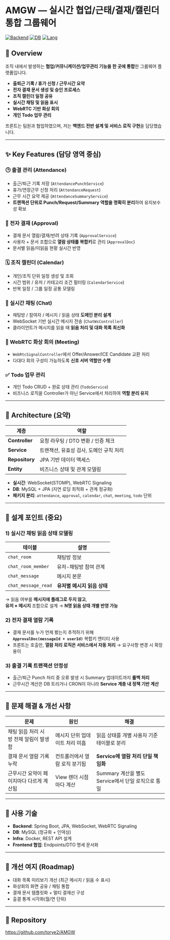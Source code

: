 # AMGW — 실시간 협업/근태/결재/캘린더 통합 그룹웨어
[![Backend](https://img.shields.io/badge/Backend-Spring%20Boot-green)]()
[![DB](https://img.shields.io/badge/DB-MySQL-blue)]()
[![Lang](https://img.shields.io/badge/Lang-Java-yellow)]()

## 🎯 Overview
조직 내에서 발생하는 **협업/커뮤니케이션/업무관리 기능을 한 곳에 통합**한 그룹웨어 플랫폼입니다.

- **출퇴근 기록 / 휴가 신청 / 근무시간 요약**
- **전자 결재 문서 생성 및 승인 프로세스**
- **조직 캘린더 일정 공유**
- **실시간 채팅 및 읽음 표시**
- **WebRTC 기반 화상 회의**
- **개인 Todo 업무 관리**

프론트는 팀원과 협업하였으며, 저는 **백엔드 전반 설계 및 서비스 로직 구현**을 담당했습니다.

---

## ✨ Key Features (담당 영역 중심)

### 🕒 출결 관리 (Attendance)
- 출근/퇴근 기록 저장 (`AttendancePunchService`)
- 휴가/연장근무 신청 처리 (`AttendanceRequest`)
- 근무 시간 요약 제공 (`AttendanceSummaryService`)
- **트랜잭션 단위로 Punch/Request/Summary 역할을 명확히 분리**하여 유지보수성 확보

### 📄 전자 결재 (Approval)
- 결재 문서 열람/결재/반려 상태 기록 (`ApprovalService`)
- 사용자 + 문서 조합으로 **열람 상태를 복합키**로 관리 (`ApprovalDoc`)
- 문서별 읽음/미읽음 현황 실시간 반영

### 🗓 조직 캘린더 (Calendar)
- 개인/조직 단위 일정 생성 및 조회
- 시간 범위 / 유저 / 카테고리 조건 필터링 (`CalendarService`)
- 반복 일정 / 그룹 일정 공통 모델링

### 💬 실시간 채팅 (Chat)
- 채팅방 / 참여자 / 메시지 / 읽음 상태 **도메인 분리 설계**
- WebSocket 기반 실시간 메시지 전송 (`ChatWsController`)
- 클라이언트가 메시지를 읽을 때 **읽음 처리 및 대화 목록 최신화**

### 🎥 WebRTC 화상 회의 (Meeting)
- `WebRtcSignalController`에서 Offer/Answer/ICE Candidate 교환 처리
- 다대다 회의 구성이 가능하도록 **신호 서버 역할만 수행**

### ✅ Todo 업무 관리
- 개인 Todo CRUD + 완료 상태 관리 (`TodoService`)
- 비즈니스 로직을 Controller가 아닌 Service에서 처리하여 **역할 분리 유지**

---

## 🧩 Architecture (요약)
| 계층 | 역할 |
|---|---|
| **Controller** | 요청 라우팅 / DTO 변환 / 인증 체크 |
| **Service** | 트랜잭션, 유효성 검사, 도메인 규칙 처리 |
| **Repository** | JPA 기반 데이터 액세스 |
| **Entity** | 비즈니스 상태 및 관계 모델링 |

- **실시간**: WebSocket(STOMP), WebRTC Signaling
- **DB**: MySQL + JPA (지연 로딩 최적화 + 관계 정규화)
- **패키지 분리**: `attendance`, `approval`, `calendar`, `chat`, `meeting`, `todo` 단위

---

## 🧭 설계 포인트 (중요)

### 1) 실시간 채팅 읽음 상태 모델링
| 테이블 | 설명 |
|---|---|
| `chat_room` | 채팅방 정보 |
| `chat_room_member` | 유저-채팅방 참여 관계 |
| `chat_message` | 메시지 본문 |
| `chat_message_read` | **유저별 메시지 읽음 상태** |

→ 읽음 여부를 **메시지에 플래그로 두지 않고**,  
**유저 × 메시지** 조합으로 설계 → **N명 읽음 상태 개별 반영 가능**

### 2) 전자 결재 열람 기록
- 결재 문서를 누가 언제 봤는지 추적하기 위해  
  **`ApprovalDoc(messageId + userId)`** 복합키 엔티티 사용
- 프론트는 호출만, **열람 처리 로직은 서비스에서 자동 처리** → 요구사항 변경 시 확장 용이

### 3) 출결 기록 트랜잭션 안정성
- 출근/퇴근 Punch 처리 중 오류 발생 시 Summary 업데이트까지 **롤백 처리**
- 근무시간 계산은 DB 트리거나 CRON이 아니라 **Service 계층 내 정책 기반 계산**

---

## 🧪 문제 해결 & 개선 사항

| 문제 | 원인 | 해결 |
|---|---|---|
| 채팅 읽음 처리 시 방 전체 알림이 발생함 | 메시지 단위 업데이트 처리 미흡 | 읽음 상태를 개별 사용자 기준 테이블로 분리 |
| 결재 문서 열람 기록 누락 | 컨트롤러에서 열람 로직 분기됨 | **Service에 열람 처리 단일 책임화** |
| 근무시간 요약이 페이지마다 다르게 계산됨 | View 렌더 시점마다 계산 | Summary 계산을 별도 Service에서 단일 로직으로 통일 |

---

## 🔧 사용 기술
- **Backend**: Spring Boot, JPA, WebSocket, WebRTC Signaling
- **DB**: MySQL (정규화 + 인덱싱)
- **Infra**: Docker, REST API 설계
- **Frontend 협업**: Endpoints/DTO 명세 문서화

---

## 📌 개선 여지 (Roadmap)
- 대화 목록 미리보기 개선 (최근 메시지 / 읽음 수 표시)
- 화상회의 화면 공유 / 채팅 통합
- 결재 문서 템플릿화 + 멀티 결재선 구성
- 출결 통계 시각화(월/연 단위)

---

## 📎 Repository
https://github.com/torye2/AMGW
